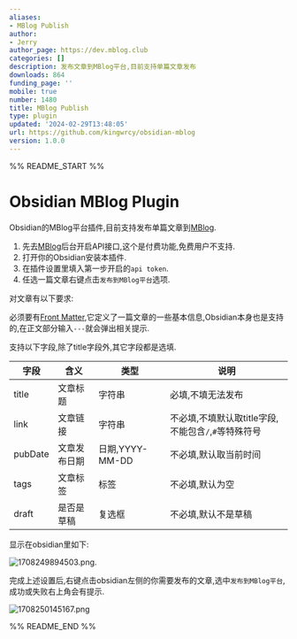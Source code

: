 ```yaml
---
aliases:
- MBlog Publish
author:
- Jerry
author_page: https://dev.mblog.club
categories: []
description: 发布文章到MBlog平台,目前支持单篇文章发布
downloads: 864
funding_page: ''
mobile: true
number: 1480
title: MBlog Publish
type: plugin
updated: '2024-02-29T13:48:05'
url: https://github.com/kingwrcy/obsidian-mblog
version: 1.0.0
---
```


%% README_START %%

# Obsidian MBlog Plugin

Obsidian的MBlog平台插件,目前支持发布单篇文章到[MBlog](https://dev.mblog.club).

1. 先去[MBlog](https://dev.mblog.club)后台开启API接口,这个是付费功能,免费用户不支持.
2. 打开你的Obsidian安装本插件.
3. 在插件设置里填入第一步开启的`api token`.
4. 任选一篇文章右键点击`发布到MBlog平台`选项.

对文章有以下要求:

必须要有[Front Matter](https://v1.vuepress.vuejs.org/zh/guide/frontmatter.html),它定义了一篇文章的一些基本信息,Obsidian本身也是支持的,在正文部分输入`---`就会弹出相关提示.

支持以下字段,除了title字段外,其它字段都是选填.

| 字段|含义| 类型|说明 |
| --- | --- | --- | --- |
|title  |文章标题  |字符串  |必填,不填无法发布|
|link|文章链接|字符串|不必填,不填默认取title字段,不能包含`/`,`#`等特殊符号|
|pubDate|文章发布日期|日期,YYYY-MM-DD|不必填,默认取当前时间|
|tags|文章标签|标签|不必填,默认为空|
|draft|是否是草稿|复选框|不必填,默认不是草稿|

显示在obsidian里如下:

![1708249894503.png](https://cdn.mblog.club/2024/02/18/65d1d32903395.png).

完成上述设置后,右键点击obsidian左侧的你需要发布的文章,选中`发布到MBlog平台`,成功或失败右上角会有提示.

![1708250145167.png](https://cdn.mblog.club/2024/02/18/65d1d422eface.png)


%% README_END %%